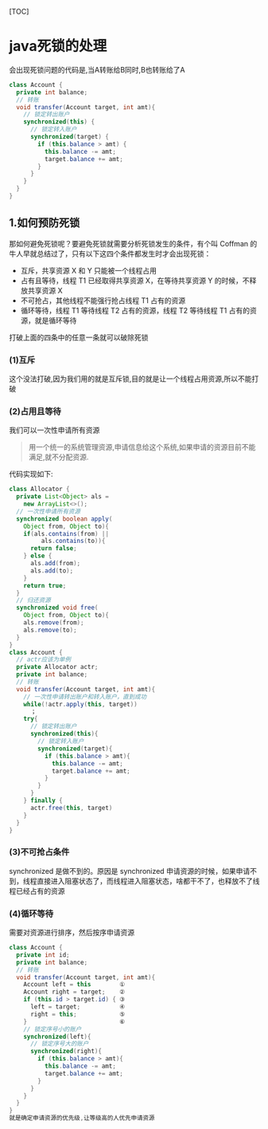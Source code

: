 [TOC]
# java死锁的处理
会出现死锁问题的代码是,当A转账给B同时,B也转账给了A
```java
class Account {
  private int balance;
  // 转账
  void transfer(Account target, int amt){
    // 锁定转出账户
    synchronized(this) {              
      // 锁定转入账户
      synchronized(target) {           
        if (this.balance > amt) {
          this.balance -= amt;
          target.balance += amt;
        }
      }
    }
  } 
}
```
## 1.如何预防死锁
那如何避免死锁呢？要避免死锁就需要分析死锁发生的条件，有个叫 Coffman 的牛人早就总结过了，只有以下这四个条件都发生时才会出现死锁：
- 互斥，共享资源 X 和 Y 只能被一个线程占用
- 占有且等待，线程 T1 已经取得共享资源 X，在等待共享资源 Y 的时候，不释放共享资源 X
- 不可抢占，其他线程不能强行抢占线程 T1 占有的资源
- 循环等待，线程 T1 等待线程 T2 占有的资源，线程 T2 等待线程 T1 占有的资源，就是循环等待

打破上面的四条中的任意一条就可以破除死锁

### (1)互斥
这个没法打破,因为我们用的就是互斥锁,目的就是让一个线程占用资源,所以不能打破

### (2)占用且等待
我们可以一次性申请所有资源
>用一个统一的系统管理资源,申请信息给这个系统,如果申请的资源目前不能满足,就不分配资源.

代码实现如下:
```java
class Allocator {
  private List<Object> als =
    new ArrayList<>();
  // 一次性申请所有资源
  synchronized boolean apply(
    Object from, Object to){
    if(als.contains(from) ||
         als.contains(to)){
      return false;  
    } else {
      als.add(from);
      als.add(to);  
    }
    return true;
  }
  // 归还资源
  synchronized void free(
    Object from, Object to){
    als.remove(from);
    als.remove(to);
  }
}
class Account {
  // actr应该为单例
  private Allocator actr;
  private int balance;
  // 转账
  void transfer(Account target, int amt){
    // 一次性申请转出账户和转入账户，直到成功
    while(!actr.apply(this, target))
      ；
    try{
      // 锁定转出账户
      synchronized(this){              
        // 锁定转入账户
        synchronized(target){           
          if (this.balance > amt){
            this.balance -= amt;
            target.balance += amt;
          }
        }
      }
    } finally {
      actr.free(this, target)
    }
  } 
}
```

### (3)不可抢占条件
synchronized 是做不到的。原因是 synchronized 申请资源的时候，如果申请不到，线程直接进入阻塞状态了，而线程进入阻塞状态，啥都干不了，也释放不了线程已经占有的资源

### (4)循环等待
需要对资源进行排序，然后按序申请资源
```java
class Account {
  private int id;
  private int balance;
  // 转账
  void transfer(Account target, int amt){
    Account left = this        ①
    Account right = target;    ②
    if (this.id > target.id) { ③
      left = target;           ④
      right = this;            ⑤
    }                          ⑥
    // 锁定序号小的账户
    synchronized(left){
      // 锁定序号大的账户
      synchronized(right){ 
        if (this.balance > amt){
          this.balance -= amt;
          target.balance += amt;
        }
      }
    }
  } 
}
就是确定申请资源的优先级,让等级高的人优先申请资源
```